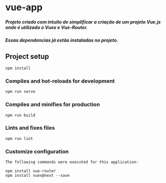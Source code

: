 # vue-app

##### Projeto criado com intuito de simplificar a criação de um projeto Vue.js onde é utilizado o Vuex e Vue-Router.
##### Essas dependencias já estão instaladas no projeto.

## Project setup
```
npm install
```

### Compiles and hot-reloads for development
```
npm run serve
```

### Compiles and minifies for production
```
npm run build
```

### Lints and fixes files
```
npm run lint
```

### Customize configuration

```
The following commands were executed for this application:

npm install vue-router
npm install vuex@next --save
```
